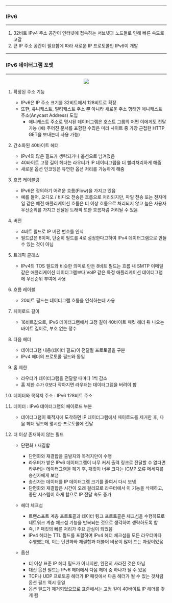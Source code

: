 -----
### IPv6
-----
1. 32비트 IPv4 주소 공간이 인터넷에 접속하는 서브넷과 노드들로 인해 빠른 속도로 고갈
2. 큰 IP 주소 공간이 필요함에 따라 새로운 IP 프로토콜인 IPv6이 개발

-----
### IPv6 데이터그램 포맷
-----
<div align="center">
<img src="https://github.com/user-attachments/assets/cad6722f-9344-4ecd-afb9-98e8aafe87a8">
</div>

1. 확장된 주소 기능
   - IPv6은 IP 주소 크기를 32비트에서 128비트로 확장
   - 또한, 유니캐스트, 멀티캐스트 주소 뿐 아니라 새로운 주소 형태인 애니캐스트 주소(Anycast Address) 도입
     + 애니캐스트 주소로 명시된 데이터그램은 호스트 그룹의 어떤 이에게도 전달 가능 (예) 주어진 문서를 포함한 수많은 미러 사이트 중 가장 근접한 HTTP GET을 보내는데 사용 가능)

2. 간소화된 40바이트 헤더
   - IPv4의 많은 필드가 생략되거나 옵션으로 남겨졌음
   - 40바이트 고정 길이 헤더는 라우터가 IP 데이터그램을 더 빨리처리하게 해줌
   - 새로운 옵션 인코딩은 유연한 옵션 처리를 가능하게 해줌

3. 흐름 레이블링
   - IPv6은 정의하기 어려운 흐름(Flow)을 가지고 있음
   - 예를 들어, 오디오 / 비디오 전송은 흐름으로 처리되지만, 파일 전송 또는 전자메일 같은 예전 애플리케이션 흐름은 더 이상 흐름으로 처리되지 않고 높은 사용자 우선순위를 가지고 전달된 트래픽 또한 흐름처럼 처리될 수 있음

4. 버전
   - 4비트 필드로 IP 버전 번호를 인식
   - 필드값은 6이며, 단순히 필드를 4로 설정한다고하여 IPv4 데이터그램으로 만들 수 있는 것이 아님

5. 트래픽 클래스
   - IPv4의 TOS 필드와 비슷한 의미로 만든 8비트 필드는 흐름 내 SMTP 이메일 같은 애플리케이션 데이터그램보다 VoIP 같은 특정 애플리케이션 데이터그램에 우선순위 부여에 사용

6. 흐름 레이블
   - 20비트 필드는 데이터그램 흐름을 인식하는데 사용

7. 페이로드 길이
   - 16비트값으로, IPv6 데이터그램에서 고정 길이 40바이트 패킷 헤더 뒤 나오는 바이트 길이로, 부호 없는 정수

8. 다음 헤더
   - 데이터그램 내용(데이터 필드)이 전달될 프로토콜을 구분
   - IPv4 헤더의 프로토콜 필드와 동일

9. 홉 제한
    - 라우터가 데이터그램을 전달할 때마다 1씩 감소
    - 홉 제한 수가 0보다 작아지면 라우터는 데이터그램을 버려야 함

10. 데이터와 목적지 주소 : IPv6 128비트 주소
11. 데이터 : IPv6 데이터그램의 페이로드 부분
    - 데이터그램이 목적지에 도착하면 IP 데이터그램에서 페이로드를 제거한 후, 다음 헤더 필드에 명시한 프로토콜에 전달

12. 더 이상 존재하지 않는 필드
    - 단편화 / 재결합
      + 단편화와 재결합을 출발지와 목적지만이 수행
      + 라우터가 받은 IPv6 데이터그램이 너무 커서 출력 링크로 전달할 수 없다면 라우터는 데이터그램을 폐기 후, 패킷이 너무 크다는 ICMP 오류 메세지를 송신자에게 보냄
      + 송신자는 데이터를 IP 데이터그램 크기를 줄여서 다시 보냄
      + 단편화와 재결합은 시간이 오래 걸리므로 라우터에서 이 기능을 삭제하고, 종단 시스템이 하게 함으로 IP 전달 속도 증가

    - 헤더 체크섬
      + 트랜스포트 계층 프로토콜과 데이터 링크 프로토콜은 체크섬을 수행하므로 네트워크 계층 체크섬 기능을 반복되는 것으로 생각하여 생략하도록 함
      + 즉, IP 패킷의 빠른 처리가 주요 관심이 되었음
      + IPv4 헤더는 TTL 필드를 포함하여 IPv4 헤더 체크섬을 모든 라우터마다 수행했는데, 이는 단편화와 재결합과 더불어 비용이 많이 드는 과정이었음

    - 옵션
      + 더 이상 표준 IP 헤더 필드가 아니지만, 완전히 사라진 것은 아님
      + 대신 옵션 필드는 IPv6 헤더에서 다음 헤더 중 하나가 될 수 있음
      + TCP나 UDP 프로토콩 헤더가 IP 패킷에서 다음 헤더가 될 수 있는 것처럼 옵션 필드 역시 동일
      + 옵션 필드가 제거되었으므로 표준에서는 고정 길이 40바이트 IP 헤더를 갖게 됨
